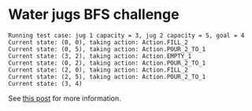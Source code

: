 # Water jugs BFS challenge

```
Running test case: jug 1 capacity = 3, jug 2 capacity = 5, goal = 4
Current state: (0, 0), taking action: Action.FILL_2
Current state: (0, 5), taking action: Action.POUR_2_TO_1
Current state: (3, 2), taking action: Action.EMPTY_1
Current state: (0, 2), taking action: Action.POUR_2_TO_1
Current state: (2, 0), taking action: Action.FILL_2
Current state: (2, 5), taking action: Action.POUR_2_TO_1
Current state: (3, 4)
```

See [this post]() for more information.